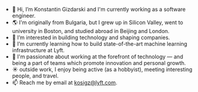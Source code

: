 - 👋 Hi, I’m Konstantin Gizdarski and I'm currently working as a software engineer.
- 🌎 I'm originally from Bulgaria, but I grew up in Silicon Valley, went to university in Boston, and studied abroad in Beijing and London.
- 👀 I’m interested in building technology and shaping companies.
- 🌱 I’m currently learning how to build state-of-the-art machine learning infrastructure at Lyft.
- 🧠 I'm passionate about working at the forefront of technology — and being a part of teams which promote innovation and personal growth.
- ☀️ outside work, I enjoy being active (as a hobbyist), meeting interesting people, and travel.
- 📫 Reach me by email at kosigz@lyft.com.

<!---
kosigz-lyft/kosigz-lyft is a ✨ special ✨ repository because its `README.md` (this file) appears on your GitHub profile.
You can click the Preview link to take a look at your changes.
--->
